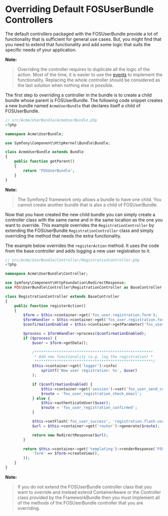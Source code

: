 Overriding Default FOSUserBundle Controllers
============================================

The default controllers packaged with the FOSUserBundle provide a lot of
functionality that is sufficient for general use cases. But, you might find
that you need to extend that functionality and add some logic that suits the
specific needs of your application.

**Note:**

> Overriding the controller requires to duplicate all the logic of the action.
> Most of the time, it is easier to use the [events](controller_events.md)
> to implement the functionality. Replacing the whole controller should be
> considered as the last solution when nothing else is possible.

The first step to overriding a controller in the bundle is to create a child
bundle whose parent is FOSUserBundle. The following code snippet creates a new
bundle named `AcmeUserBundle` that declares itself a child of FOSUserBundle.

``` php
// src/Acme/UserBundle/AcmeUserBundle.php
<?php

namespace Acme\UserBundle;

use Symfony\Component\HttpKernel\Bundle\Bundle;

class AcmeUserBundle extends Bundle
{
    public function getParent()
    {
        return 'FOSUserBundle';
    }
}
```

**Note:**

> The Symfony2 framework only allows a bundle to have one child. You cannot create
> another bundle that is also a child of FOSUserBundle.


Now that you have created the new child bundle you can simply create a controller class
with the same name and in the same location as the one you want to override. This
example overrides the `RegistrationController` by extending the FOSUserBundle
`RegistrationController` class and simply overriding the method that needs the extra
functionality.

The example below overrides the `registerAction` method. It uses the code from
the base controller and adds logging a new user registration to it.

``` php
// src/Acme/UserBundle/Controller/RegistrationController.php
<?php

namespace Acme\UserBundle\Controller;

use Symfony\Component\HttpFoundation\RedirectResponse;
use FOS\UserBundle\Controller\RegistrationController as BaseController;

class RegistrationController extends BaseController
{
    public function registerAction()
    {
        $form = $this->container->get('fos_user.registration.form');
        $formHandler = $this->container->get('fos_user.registration.form.handler');
        $confirmationEnabled = $this->container->getParameter('fos_user.registration.confirmation.enabled');

        $process = $formHandler->process($confirmationEnabled);
        if ($process) {
            $user = $form->getData();

            /*****************************************************
             * Add new functionality (e.g. log the registration) *
             *****************************************************/
            $this->container->get('logger')->info(
                sprintf('New user registration: %s', $user)
            );

            if ($confirmationEnabled) {
                $this->container->get('session')->set('fos_user_send_confirmation_email/email', $user->getEmail());
                $route = 'fos_user_registration_check_email';
            } else {
                $this->authenticateUser($user);
                $route = 'fos_user_registration_confirmed';
            }

            $this->setFlash('fos_user_success', 'registration.flash.user_created');
            $url = $this->container->get('router')->generate($route);

            return new RedirectResponse($url);
        }

        return $this->container->get('templating')->renderResponse('FOSUserBundle:Registration:register.html.'.$this->getEngine(), array(
            'form' => $form->createView(),
        ));
    }
}
```

**Note:**

> If you do not extend the FOSUserBundle controller class that you want to override
> and instead extend ContainerAware or the Controller class provided by the FrameworkBundle
> then you must implement all of the methods of the FOSUserBundle controller that
> you are overriding.
